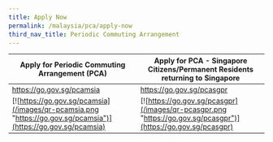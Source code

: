 ```yaml
---
title: Apply Now
permalink: /malaysia/pca/apply-now
third_nav_title: Periodic Commuting Arrangement
---
```


| Apply for Periodic Commuting Arrangement (PCA) | Apply for PCA - Singapore Citizens/Permanent Residents returning to Singapore |
|----------------------------|----------------------------|
| <https://go.gov.sg/pcamsia> | <https://go.gov.sg/pcasgpr> |
| [![https://go.gov.sg/pcamsia](/images/qr-pcamsia.png "https://go.gov.sg/pcamsia")](https://go.gov.sg/pcamsia) | [![https://go.gov.sg/pcasgpr](/images/qr-pcasgpr.png "https://go.gov.sg/pcasgpr")](https://go.gov.sg/pcasgpr) |
